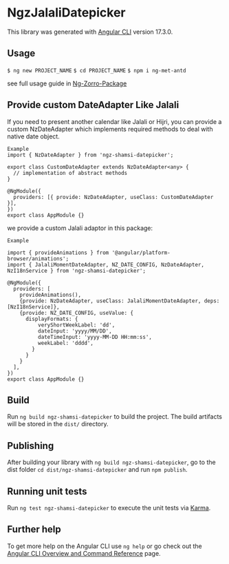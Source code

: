 # NgzJalaliDatepicker

This library was generated with [Angular CLI](https://github.com/angular/angular-cli) version 17.3.0.

## Usage

`$ ng new PROJECT_NAME`
`$ cd PROJECT_NAME`
`$ npm i ng-met-antd`

see full usage guide in [Ng-Zorro-Package](https://ng.ant.design/components/date-picker/en)

## Provide custom DateAdapter Like Jalali
If you need to present another calendar like Jalali or Hijri, you can provide a custom NzDateAdapter which implements required methods to deal with native date object.

```
Example
import { NzDateAdapter } from 'ngz-shamsi-datepicker';

export class CustomDateAdapter extends NzDateAdapter<any> {
  // implementation of abstract methods
}

@NgModule({
  providers: [{ provide: NzDateAdapter, useClass: CustomDateAdapter }],
})
export class AppModule {}
```

we provide a custom Jalali adaptor in this package:

```
Example

import { provideAnimations } from '@angular/platform-browser/animations';
import { JalaliMomentDateAdapter, NZ_DATE_CONFIG, NzDateAdapter, NzI18nService } from 'ngz-shamsi-datepicker';

@NgModule({
  providers: [
    provideAnimations(),
    {provide: NzDateAdapter, useClass: JalaliMomentDateAdapter, deps: [NzI18nService]},
    {provide: NZ_DATE_CONFIG, useValue: {
      displayFormats: {
          veryShortWeekLabel: 'dd',
          dateInput: 'yyyy/MM/DD',
          dateTimeInput: 'yyyy-MM-DD HH:mm:ss',
          weekLabel: 'dddd',
        }
      }
    }
  ],
})
export class AppModule {}
```

## Build

Run `ng build ngz-shamsi-datepicker` to build the project. The build artifacts will be stored in the `dist/` directory.

## Publishing

After building your library with `ng build ngz-shamsi-datepicker`, go to the dist folder `cd dist/ngz-shamsi-datepicker` and run `npm publish`.

## Running unit tests

Run `ng test ngz-shamsi-datepicker` to execute the unit tests via [Karma](https://karma-runner.github.io).

## Further help

To get more help on the Angular CLI use `ng help` or go check out the [Angular CLI Overview and Command Reference](https://angular.io/cli) page.
